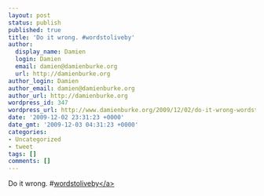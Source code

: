 ```yaml
---
layout: post
status: publish
published: true
title: 'Do it wrong. #wordstoliveby'
author:
  display_name: Damien
  login: Damien
  email: damien@damienburke.org
  url: http://damienburke.org
author_login: Damien
author_email: damien@damienburke.org
author_url: http://damienburke.org
wordpress_id: 347
wordpress_url: http://www.damienburke.org/2009/12/02/do-it-wrong-wordstoliveby-2/
date: '2009-12-02 23:31:23 +0000'
date_gmt: '2009-12-03 04:31:23 +0000'
categories:
- Uncategorized
- tweet
tags: []
comments: []
---
```

<p>Do it wrong. #<a href="http:&#47;&#47;search.twitter.com&#47;search?q=%23wordstoliveby" class="aktt_hashtag">wordstoliveby<&#47;a></p>
